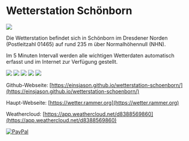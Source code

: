# Wetterstation Schönborn
<img src='https://rammer.org/wetter/images/logo.svg' style='max-width:300px;'>

Die Wetterstation befindet sich in Schönborn im Dresdener Norden (Postleitzahl 01465) auf rund 235 m über Normalhöhennull (NHN).

Im 5 Minuten Intervall werden alle wichtigen Wetterdaten automatisch erfasst und im Internet zur Verfügung gestellt.

<img src='https://rammer.org/wetter/images/content/station/station_top.jpg' style='max-width:600px;'>
<img src='https://rammer.org/wetter/images/content/station/station_top_2.jpg' style='max-height:600px;'>
<img src='https://rammer.org/wetter/images/content/station/station_ground.jpg' style='max-height:600px;'>
<img src='https://rammer.org/wetter/images/content/station/controller.jpg' style='max-width:600px;'>
<img src='https://rammer.org/wetter/images/content/station/controller_2.jpg' style='max-width:600px;'>

Github-Webseite: [https://einsjason.github.io/wetterstation-schoenborn/](https://einsjason.github.io/wetterstation-schoenborn/)

Haupt-Webseite: [https://wetter.rammer.org](https://wetter.rammer.org)

Weathercloud: [https://app.weathercloud.net/d8388569860](https://app.weathercloud.net/d8388569860)

[![PayPal](https://www.paypalobjects.com/webstatic/de_DE/i/de-pp-logo-100px.png)](https://paypal.me/einsjason)
